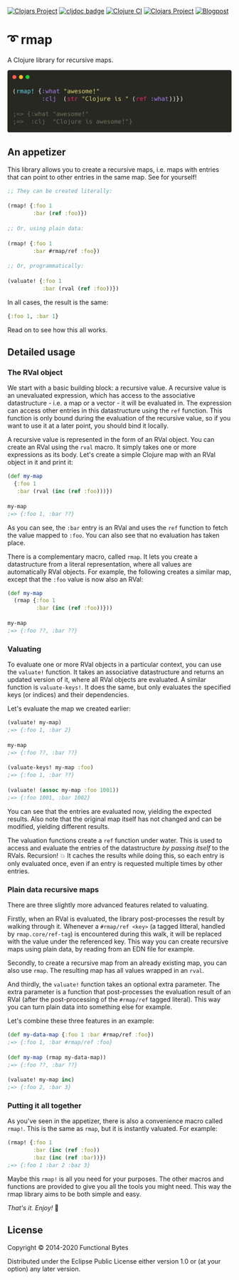 [![Clojars Project](https://img.shields.io/clojars/v/functionalbytes/rmap.svg)](https://clojars.org/functionalbytes/rmap)
[![cljdoc badge](https://cljdoc.org/badge/functionalbytes/rmap)](https://cljdoc.org/d/functionalbytes/rmap/CURRENT)
[![Clojure CI](https://github.com/aroemers/rmap/workflows/Clojure%20CI/badge.svg?branch=master)](https://github.com/aroemers/rmap/actions?query=workflow%3A%22Clojure+CI%22)
[![Clojars Project](https://img.shields.io/clojars/dt/functionalbytes/rmap?color=blue)](https://clojars.org/functionalbytes/rmap)
[![Blogpost](https://img.shields.io/badge/blog-Introducing%20rmap%202.0-blue)](https://functionalbytes.nl/clojure/rmap/2020/06/04/rmap-2.html)

# ➰ rmap

A Clojure library for recursive maps.

![Banner](banner.png)

## An appetizer

This library allows you to create a recursive maps, i.e. maps with entries that can point to other entries in the same map.
See for yourself!

```clj
;; They can be created literally:

(rmap! {:foo 1
        :bar (ref :foo)})

;; Or, using plain data:

(rmap! {:foo 1
        :bar #rmap/ref :foo})

;; Or, programmatically:

(valuate! {:foo 1
           :bar (rval (ref :foo))})
```

In all cases, the result is the same:

```clj
{:foo 1, :bar 1}
```

Read on to see how this all works.

## Detailed usage

### The RVal object

We start with a basic building block: a recursive value.
A recursive value is an unevaluated expression, which has access to the associative datastructure - i.e. a map or a vector - it will be evaluated in.
The expression can access other entries in this datastructure using the `ref` function.
This function is only bound during the evaluation of the recursive value, so if you want to use it at a later point, you should bind it locally.

A recursive value is represented in the form of an RVal object.
You can create an RVal using the `rval` macro.
It simply takes one or more expressions as its body.
Let's create a simple Clojure map with an RVal object in it and print it:

```clj
(def my-map
  {:foo 1
   :bar (rval (inc (ref :foo)))})

my-map
;=> {:foo 1, :bar ??}
```

As you can see, the `:bar` entry is an RVal and uses the `ref` function to fetch the value mapped to `:foo`.
You can also see that no evaluation has taken place.

There is a complementary macro, called `rmap`.
It lets you create a datastructure from a literal representation, where all values are automatically RVal objects.
For example, the following creates a similar map, except that the `:foo` value is now also an RVal:

```clj
(def my-map
  (rmap {:foo 1
         :bar (inc (ref :foo))}))

my-map
;=> {:foo ??, :bar ??}
```

### Valuating

To evaluate one or more RVal objects in a particular context, you can use the `valuate!` function.
It takes an associative datastructure and returns an updated version of it, where all RVal objects are evaluated.
A similar function is `valuate-keys!`.
It does the same, but only evaluates the specified keys (or indices) and their dependencies.

Let's evaluate the map we created earlier:

```clj
(valuate! my-map)
;=> {:foo 1, :bar 2}

my-map
;=> {:foo ??, :bar ??}

(valuate-keys! my-map :foo)
;=> {:foo 1, :bar ??}

(valuate! (assoc my-map :foo 1001))
;=> {:foo 1001, :bar 1002}
```

You can see that the entries are evaluated now, yielding the expected results.
Also note that the original map itself has not changed and can be modified, yielding different results.

The valuation functions create a `ref` function under water.
This is used to access and evaluate the entries of the datastructure _by passing itself_ to the RVals.
Recursion! 💥
It caches the results while doing this, so each entry is only evaluated once, even if an entry is requested multiple times by other entries.

### Plain data recursive maps

There are three slightly more advanced features related to valuating.

Firstly, when an RVal is evaluated, the library post-processes the result by walking through it.
Whenever a `#rmap/ref <key>` (a tagged litteral, handled by `rmap.core/ref-tag`) is encountered during this walk, it will be replaced with the value under the referenced key.
This way you can create recursive maps using plain data, by reading from an EDN file for example.

Secondly, to create a recursive map from an already existing map, you can also use `rmap`.
The resulting map has all values wrapped in an `rval`.

And thirdly, the `valuate!` function takes an optional extra parameter.
The extra parameter is a function that post-processes the evaluation result of an RVal (after the post-processing of the `#rmap/ref` tagged literal).
This way you can turn plain data into something else for example.

Let's combine these three features in an example:

```clj
(def my-data-map {:foo 1 :bar #rmap/ref :foo})
;=> {:foo 1, :bar #rmap/ref :foo}

(def my-map (rmap my-data-map))
;=> {:foo ??, :bar ??}

(valuate! my-map inc)
;=> {:foo 2, :bar 3}
```

### Putting it all together

As you've seen in the appetizer, there is also a convenience macro called `rmap!`.
This is the same as `rmap`, but it is instantly valuated.
For example:

```clj
(rmap! {:foo 1
        :bar (inc (ref :foo))
        :baz (inc (ref :bar))})
;=> {:foo 1 :bar 2 :baz 3}
```

Maybe this `rmap!` is all you need for your purposes.
The other macros and functions are provided to give you all the tools you might need.
This way the rmap library aims to be both simple and easy.

_That's it. Enjoy!_ 🚀

## License

Copyright © 2014-2020 Functional Bytes

Distributed under the Eclipse Public License either version 1.0 or (at
your option) any later version.
